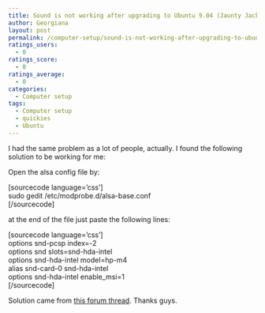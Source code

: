 ```yaml
---
title: Sound is not working after upgrading to Ubuntu 9.04 (Jaunty Jackalope)
author: Georgiana
layout: post
permalink: /computer-setup/sound-is-not-working-after-upgrading-to-ubuntu-904-jaunty-jackalope/
ratings_users:
  - 0
ratings_score:
  - 0
ratings_average:
  - 0
categories:
  - Computer setup
tags:
  - Computer setup
  - quickies
  - Ubuntu
---
```

I had the same problem as a lot of people, actually. I found the following solution to be working for me:

Open the alsa config file by:

[sourcecode language=&#8217;css&#8217;]  
sudo gedit /etc/modprobe.d/alsa-base.conf  
[/sourcecode]

at the end of the file just paste the following lines:

[sourcecode language=&#8217;css&#8217;]  
options snd-pcsp index=-2  
options snd slots=snd-hda-intel  
options snd-hda-intel model=hp-m4  
alias snd-card-0 snd-hda-intel  
options snd-hda-intel enable_msi=1  
[/sourcecode]

Solution came from [this forum thread][1]. Thanks guys.

 [1]: http://ubuntuforums.org/showthread.php?t=1136670 "Ubuntu Forums: sound not working after upgrade to 9.04"